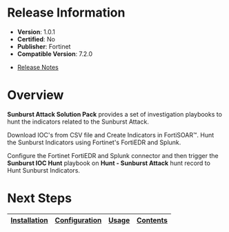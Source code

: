 # Release Information

- **Version**: 1.0.1
- **Certified**: No
- **Publisher**: Fortinet
- **Compatible Version**: 7.2.0
* [Release Notes](./release_notes.md)

# Overview
**Sunburst Attack Solution Pack** provides a set of investigation playbooks to hunt the indicators related to the Sunburst Attack.

Download IOC's from CSV file and Create Indicators in FortiSOAR™. Hunt the Sunburst Indicators using Fortinet's FortiEDR and Splunk.

Configure the Fortinet FortiEDR and Splunk connector and then trigger the **Sunburst IOC Hunt** playbook on **Hunt - Sunburst Attack** hunt record to Hunt Sunburst Indicators.

# Next Steps

| [Installation](https://github.com/fortinet-fortisoar/solution-pack-sunburst-attack/blob/develop/docs/setup.md#installation) | [Configuration](https://github.com/fortinet-fortisoar/solution-pack-sunburst-attack/blob/develop/docs/setup.md#configuration) | [Usage](https://github.com/fortinet-fortisoar/solution-pack-sunburst-attack/blob/develop/docs/usage.md) | [Contents](https://github.com/fortinet-fortisoar/solution-pack-sunburst-attack/blob/develop/docs/contents.md) |
|--------------------------------------------|----------------------------------------------|------------------------|------------------------------|
